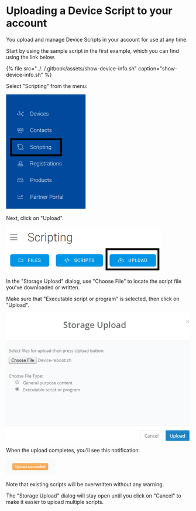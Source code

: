 # Uploading a Device Script to your account

You upload and manage Device Scripts in your account for use at any time.

Start by using the sample script in the first example, which you can find using the link below.

{% file src="../../.gitbook/assets/show-device-info.sh" caption="show-device-info.sh" %}

Select "Scripting" from the menu:

![](../../.gitbook/assets/image%20%2892%29.png)

Next, click on "Upload".

![](../../.gitbook/assets/image%20%2849%29.png)

In the "Storage Upload" dialog, use "Choose File" to locate the script file you've downloaded or written.

Make sure that "Executable script or program" is selected, then click on "Upload".

![](../../.gitbook/assets/image%20%2869%29.png)

When the upload completes, you'll see this notification:

![](../../.gitbook/assets/image%20%2812%29.png)

Note that existing scripts will be overwritten without any warning.

The "Storage Upload" dialog will stay open until you click on "Cancel" to make it easier to upload multiple scripts.

